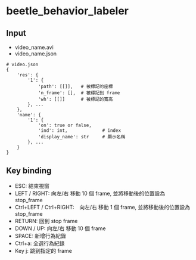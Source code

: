 # beetle_behavior_labeler

## Input

- video_name.avi
- video_name.json

```
# video.json
{
    'res': {
        '1': {
            'path': [[]],   # 被標記的座標
            'n_frame': [],  # 被標記到 frame
            'wh': [[]]      # 被標記的寬高
        }, ...
    },
    'name': {
        '1': {
            'on': true or false,
            'ind': int,             # index
            'display_name': str     # 顯示名稱
        }, ...
    }
}
```

## Key binding

- ESC: 結束視窗
- LEFT / RIGHT: 向左/右 移動 10 個 frame, 並將移動後的位置設為 stop_frame
- Ctrl+LEFT / Ctrl+RIGHT:　向左/右 移動 1 個 frame, 並將移動後的位置設為 stop_frame
- RETURN: 回到 stop frame
- DOWN / UP: 向左/右 移動 10 個 frame
- SPACE: 新增行為紀錄
- Ctrl+a: 全選行為紀錄
- Key j: 跳到指定的 frame

